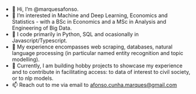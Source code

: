 - 👋 Hi, I’m @marquesafonso.
- 👀 I’m interested in Machine and Deep Learning, Economics and Statistics - with a BSc in Economics and a MSc in Analysis and Engineering of Big Data.
- 🌱 I code primarily in Python, SQL and ocasionally in Javascript/Typescript.
- 📗 My experience encompasses web scraping, databases, natural language processing (in particular named entity recognition and topic modelling).
- 🎯 Currently, I am building hobby projects to showcase my experience and to contribute in facilitating access: to data of interest to civil society, or to nlp models.
- 📫 Reach out to me via email to afonso.cunha.marques@gmail.com

<!---
marquesafonso/marquesafonso is a ✨ special ✨ repository because its `README.md` (this file) appears on your GitHub profile.
You can click the Preview link to take a look at your changes.
--->

